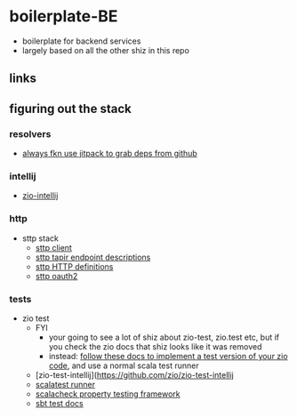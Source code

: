 # boilerplate-BE

- boilerplate for backend services
- largely based on all the other shiz in this repo

## links

## figuring out the stack

### resolvers

- [always fkn use jitpack to grab deps from github](https://jitpack.io/#philipinho/CoinGecko-Java)

### intellij

- [zio-intellij](https://github.com/zio/zio-intellij)


### http

- sttp stack
  - [sttp client](https://sttp.softwaremill.com/en/latest/)
  - [sttp tapir endpoint descriptions](https://github.com/softwaremill/tapir)
  - [sttp HTTP definitions](https://github.com/softwaremill/sttp-model)
  - [sttp oauth2](https://github.com/ocadotechnology/sttp-oauth2)

### tests

- zio test
  - FYI
    - your going to see a lot of shiz about zio-test, zio.test etc, but if you check the zio docs that shiz looks like it was removed
    - instead: [follow these docs to implement a test version of your zio code](https://zio.dev/version-1.x/overview/overview_testing_effects), and use a normal scala test runner
  - [zio-test-intellij](https://github.com/zio/zio-test-intellij
  - [scalatest runner](https://www.scalatest.org/)
  - [scalacheck property testing framework](https://scalacheck.org/)
  - [sbt test docs](https://www.scala-sbt.org/1.x/docs/Testing.html)